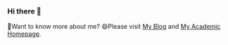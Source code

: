 ### Hi there 👋
🔭Want to know more about me? 
😄Please visit [My Blog](https://monstertail.github.io/) and [My Academic Homepage](https://kivi-yao.github.io/).
<!--
**Monstertail/Monstertail** is a ✨ _special_ ✨ repository because its `README.md` (this file) appears on your GitHub profile.

Here are some ideas to get you started:

- 🔭 I’m currently working on ...
- 🌱 I’m currently learning ...
- 👯 I’m looking to collaborate on ...
- 🤔 I’m looking for help with ...
- 💬 Ask me about ...
- 📫 How to reach me: ...
- 😄 Pronouns: ...
- ⚡ Fun fact: ...
-->
